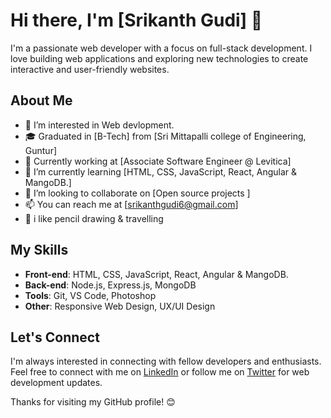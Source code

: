 # Hi there, I'm [Srikanth Gudi] 👋

I'm a passionate web developer with a focus on full-stack development. I love building web applications and exploring new technologies to create interactive and user-friendly websites.

## About Me

- 👀 I’m interested in Web devlopment.
- 🎓 Graduated in [B-Tech] from [Sri Mittapalli college of Engineering, Guntur]
- 💼 Currently working at [Associate Software Engineer @ Levitica]
- 🌱 I’m currently learning [HTML, CSS, JavaScript, React, Angular & MangoDB.]
- 👯 I’m looking to collaborate on [Open source projects ]
- 📫 You can reach me at [srikanthgudi6@gmail.com]
- 💞️ i like pencil drawing & travelling

## My Skills

- **Front-end**: HTML, CSS, JavaScript, React, Angular & MangoDB.
- **Back-end**: Node.js, Express.js, MongoDB
- **Tools**: Git, VS Code, Photoshop
- **Other**: Responsive Web Design,  UX/UI Design


## Let's Connect

I'm always interested in connecting with fellow developers and enthusiasts. Feel free to connect with me on [LinkedIn](https://www.linkedin.com/in/gudi-srikanth-92052128a?utm_source=share&utm_campaign=share_via&utm_content=profile&utm_medium=android_app) or follow me on [Twitter](#) for web development updates.

Thanks for visiting my GitHub profile! 😊

